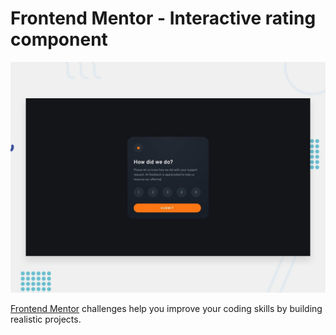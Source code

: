 # Frontend Mentor - Interactive rating component

![Design preview for the Interactive rating component coding challenge](./design/desktop-preview.jpg)

[Frontend Mentor](https://www.frontendmentor.io) challenges help you improve your coding skills by building realistic projects.



